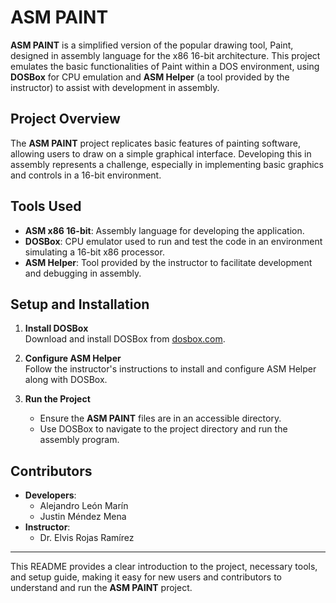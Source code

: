 # ASM PAINT

**ASM PAINT** is a simplified version of the popular drawing tool, Paint, designed in assembly language for the x86 16-bit architecture. This project emulates the basic functionalities of Paint within a DOS environment, using **DOSBox** for CPU emulation and **ASM Helper** (a tool provided by the instructor) to assist with development in assembly.

## Project Overview

The **ASM PAINT** project replicates basic features of painting software, allowing users to draw on a simple graphical interface. Developing this in assembly represents a challenge, especially in implementing basic graphics and controls in a 16-bit environment.

## Tools Used

- **ASM x86 16-bit**: Assembly language for developing the application.
- **DOSBox**: CPU emulator used to run and test the code in an environment simulating a 16-bit x86 processor.
- **ASM Helper**: Tool provided by the instructor to facilitate development and debugging in assembly.

## Setup and Installation

1. **Install DOSBox**  
   Download and install DOSBox from [dosbox.com](https://www.dosbox.com/).

2. **Configure ASM Helper**  
   Follow the instructor's instructions to install and configure ASM Helper along with DOSBox.

3. **Run the Project**
   - Ensure the **ASM PAINT** files are in an accessible directory.
   - Use DOSBox to navigate to the project directory and run the assembly program.

## Contributors

- **Developers**:
  - Alejandro León Marín
  - Justin Méndez Mena
- **Instructor**:
  - Dr. Elvis Rojas Ramírez

---

This README provides a clear introduction to the project, necessary tools, and setup guide, making it easy for new users and contributors to understand and run the **ASM PAINT** project.
